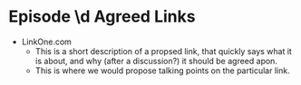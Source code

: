 # Episode \d Agreed Links

* LinkOne.com
    * This is a short description of a propsed link, that quickly says what it is about, and why (after a discussion?) it should be agreed apon.
    * This is where we would propose talking points on the particular link.



